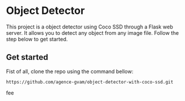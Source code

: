 # Object Detector

This project is a object detector using Coco SSD through a Flask web server. It allows you to detect any object from any image file. Follow the step below to get started.

## Get started

Fist of all, clone the repo using the command bellow:
```
https://github.com/agence-gvam/object-detector-with-coco-ssd.git
```

fee
